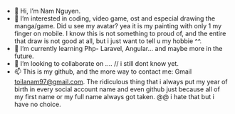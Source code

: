 - 👋 Hi, I’m Nam Nguyen.
- 👀 I’m interested in coding, video game, ost and especial drawing the manga/game. Did u see my avatar? yea it is my painting with only 1 my finger on mobile. I know this is not something to proud of, and the entire that draw is not good at all, but i just want to tell u my hobbie ^^.
- 🌱 I’m currently learning Php- Laravel, Angular... and maybe more in the future.
- 💞️ I’m looking to collaborate on .... // i still dont know yet.
- 📫 This is my github, and the more way to contact me: Gmail toilanam97@gmail.com.
The ridiculous thing that i always put my year of birth in every social account name and even github just because all of my first name or my full name
always got taken. @@ i hate that but i have no choice.

<!---
namtiennguyen97/namtiennguyen97 is a ✨ special ✨ repository because its `README.md` (this file) appears on your GitHub profile.
You can click the Preview link to take a look at your changes.
--->
